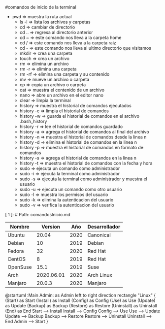 #comandos de inicio de la terminal
 - pwd => muestra la ruta actual
    - ls -l => lista los archivos y carpetas
    - cd => cambiar de directorio
    - cd .. => regresa al directorio anterior
    - cd ~ => este comando nos lleva a la carpeta home
    - cd / => este comando nos lleva a la carpeta raiz
    - cd - => este comando nos lleva al ultimo directorio que visitamos
    - mkdir => crea una carpeta
    - touch => crea un archivo
    - rm => elimina un archivo
    - rm -r => elimina una carpeta
    - rm -rf => elimina una carpeta y su contenido
    - mv => mueve un archivo o carpeta
    - cp => copia un archivo o carpeta
    - cat => muestra el contenido de un archivo
    - nano => abre un archivo en el editor nano
    - clear => limpia la terminal
    - history => muestra el historial de comandos ejecutados
    - history -c => limpia el historial de comandos 
    - history -w => guarda el historial de comandos en el archivo .bash_history
    - history -r => lee el historial de comandos guardado
    - history -a => agrega el historial de comandos al final del archivo
    - history -n => muestra el historial de comandos desde la linea n
    - history -d => elimina el historial de comandos en la linea n
    - history -p => muestra el historial de comandos en formato de comandos
    - history -s => agrega el historial de comandos en la linea n
    - history -t => muestra el historial de comandos con la fecha y hora
    - sudo => ejecuta un comando como administrador
    - sudo -i => ejecuta la terminal como administrador
    - sudo -s => ejecuta la terminal como administrador y muestra el usuario
    - sudo -u => ejecuta un comando como otro usuario
    - sudo -l => muestra los permisos del usuario
    - sudo -k => elimina la autenticacion del usuario
    - sudo -v => verifica la autenticacion del usuario

[ 1 ]: # Path: comandosInicio.md

| Nombre | Version | Año | Desarrollador    |
|--------|---------|-----|------------------|
| Ubuntu | 20.04   | 2020 | Canonical       |
| Debian | 10      | 2019 | Debian          |
| Fedora | 32      | 2020 | Red Hat         |
| CentOS | 8       | 2019 | Red Hat         |
| OpenSuse| 15.1    | 2019 | Suse           |
| Arch   | 2020.06.01 | 2020 | Arch Linux   |
| Manjaro| 20.0.3  | 2020 | Manjaro         |

@startuml
:Main Admin: as Admin
left to right direction
rectangle "Linux" {
  (Start) as Start
  (Install) as Install
  (Config) as Config
  (Use) as Use
  (Update) as Update
  (Backup) as Backup
  (Restore) as Restore
  (Uninstall) as Uninstall
  (End) as End
  Start --> Install
  Install --> Config
  Config --> Use
  Use --> Update
  Update --> Backup
  Backup --> Restore
  Restore --> Uninstall
  Uninstall --> End
  Admin --> Start
}